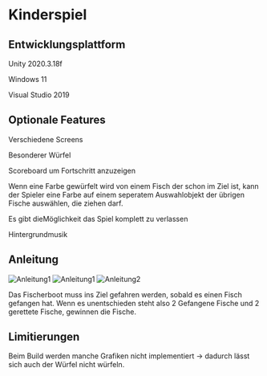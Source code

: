 # Kinderspiel
 
## Entwicklungsplattform
Unity 2020.3.18f

Windows 11

Visual Studio 2019

## Optionale Features
Verschiedene Screens

Besonderer Würfel

Scoreboard um Fortschritt anzuzeigen

Wenn eine Farbe gewürfelt wird von einem Fisch der schon im Ziel ist, kann der Spieler eine Farbe auf einem seperatem Auswahlobjekt der übrigen Fische auswählen, die ziehen darf.

Es gibt dieMöglichkeit das Spiel komplett zu verlassen

Hintergrundmusik

## Anleitung
![Anleitung1](https://user-images.githubusercontent.com/72389865/215975185-5c17a078-fac8-471e-a716-8a75ee8ced73.jpg)
![Anleitung1](https://user-images.githubusercontent.com/72389865/215975260-a03e0dee-a4e6-49bb-bdf2-15381d565fce.jpg)
![Anleitung2](https://user-images.githubusercontent.com/72389865/215975305-9b16b9dd-0e02-408a-a6c5-77c8df6586bd.jpg)

Das Fischerboot muss ins Ziel gefahren werden, sobald es einen Fisch gefangen hat. Wenn es unentschieden steht also 2 Gefangene Fische und 2 gerettete Fische, gewinnen die Fische.

## Limitierungen

Beim Build werden manche Grafiken nicht implementiert -> dadurch lässt sich auch der Würfel nicht würfeln.


